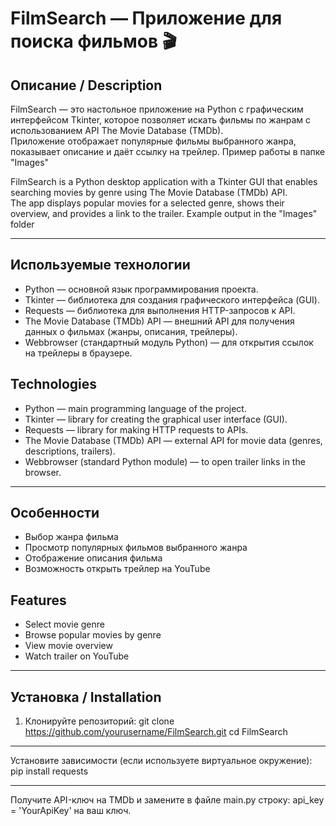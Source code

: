 # FilmSearch — Приложение для поиска фильмов 🎬

## Описание / Description

FilmSearch — это настольное приложение на Python с графическим интерфейсом Tkinter, которое позволяет искать фильмы по жанрам с использованием API The Movie Database (TMDb).  
Приложение отображает популярные фильмы выбранного жанра, показывает описание и даёт ссылку на трейлер. Пример работы в папке "Images"

FilmSearch is a Python desktop application with a Tkinter GUI that enables searching movies by genre using The Movie Database (TMDb) API.  
The app displays popular movies for a selected genre, shows their overview, and provides a link to the trailer. Example output in the "Images" folder

---
## Используемые технологии

- Python — основной язык программирования проекта.  
- Tkinter — библиотека для создания графического интерфейса (GUI).  
- Requests — библиотека для выполнения HTTP-запросов к API.  
- The Movie Database (TMDb) API — внешний API для получения данных о фильмах (жанры, описания, трейлеры).  
- Webbrowser (стандартный модуль Python) — для открытия ссылок на трейлеры в браузере.
## Technologies
- Python — main programming language of the project.  
- Tkinter — library for creating the graphical user interface (GUI).  
- Requests — library for making HTTP requests to APIs.  
- The Movie Database (TMDb) API — external API for movie data (genres, descriptions, trailers).  
- Webbrowser (standard Python module) — to open trailer links in the browser.

---

## Особенности

- Выбор жанра фильма  
- Просмотр популярных фильмов выбранного жанра  
- Отображение описания фильма  
- Возможность открыть трейлер на YouTube
## Features
- Select movie genre  
- Browse popular movies by genre  
- View movie overview  
- Watch trailer on YouTube

---

## Установка / Installation

1. Клонируйте репозиторий:
   git clone https://github.com/yourusername/FilmSearch.git
   cd FilmSearch
   
---
Установите зависимости (если используете виртуальное окружение):
pip install requests

---
Получите API-ключ на TMDb и замените в файле main.py строку:
api_key = 'YourApiKey'
на ваш ключ.

